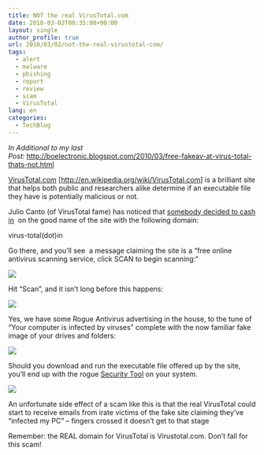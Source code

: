```yaml
---
title: NOT the real VirusTotal.com
date: 2010-03-02T00:35:00+00:00
layout: single
author_profile: true
url: 2010/03/02/not-the-real-virustotal-com/
tags:
  - alert
  - malware
  - phishing
  - report
  - review
  - scam
  - VirusTotal
lang: en
categories: 
  - TechBlog
---
```

_In Additional to my last Post_: <http://boelectronic.blogspot.com/2010/03/free-fakeav-at-virus-total-thats-not.html>

[VirusTotal.com](http://www.virustotal.com/) [<http://en.wikipedia.org/wiki/VirusTotal.com>] is a brilliant site that helps both public and researchers alike determine if an executable file they have is potentially malicious or not.

Julio Canto (of VirusTotal fame) has noticed that [somebody decided to cash in](http://twitter.com/jcanto/status/9685945726)  on the good name of the site with the following domain:

virus-total(dot)in

Go there, and you’ll see  a message claiming the site is a “free online antivirus scanning service, click SCAN to begin scanning:“

[![](http://2.bp.blogspot.com/_vaUVXcmC3OI/S4xU8GTna8I/AAAAAAAABD0/-ZN6gg9G8l4/s640/fakevt1.jpg)](http://2.bp.blogspot.com/_vaUVXcmC3OI/S4xU8GTna8I/AAAAAAAABD0/-ZN6gg9G8l4/s1600-h/fakevt1.jpg)

Hit “Scan”, and it isn’t long before this happens:

[![](http://3.bp.blogspot.com/_vaUVXcmC3OI/S4xU9NgA2WI/AAAAAAAABD8/xLwg3c8XjFY/s640/fakevt2.jpg)](http://3.bp.blogspot.com/_vaUVXcmC3OI/S4xU9NgA2WI/AAAAAAAABD8/xLwg3c8XjFY/s1600-h/fakevt2.jpg)

Yes, we have some Rogue Antivirus advertising in the house, to the tune of “Your computer is infected by viruses” complete with the now familiar fake image of your drives and folders:

[![](http://1.bp.blogspot.com/_vaUVXcmC3OI/S4xU-iNMXqI/AAAAAAAABEE/P9Ngvn12hY8/s640/fakevt3.jpg)](http://1.bp.blogspot.com/_vaUVXcmC3OI/S4xU-iNMXqI/AAAAAAAABEE/P9Ngvn12hY8/s1600-h/fakevt3.jpg)

Should you download and run the executable file offered up by the site, you’ll end up with the rogue [Security Tool](http://sites.google.com/site/boelectronic/computer/malware/list-of-common-malwares/securitytool) on your system.

[![](http://4.bp.blogspot.com/_vaUVXcmC3OI/S4xVAYMUIQI/AAAAAAAABEM/KmoO6fK7ds4/s640/fakevt4.jpg)](http://4.bp.blogspot.com/_vaUVXcmC3OI/S4xVAYMUIQI/AAAAAAAABEM/KmoO6fK7ds4/s1600-h/fakevt4.jpg)

An unfortunate side effect of a scam like this is that the real VirusTotal could start to receive emails from irate victims of the fake site claiming they’ve “infected my PC” – fingers crossed it doesn’t get to that stage

Remember: the REAL domain for VirusTotal is Virustotal.com. Don’t fall for this scam!
